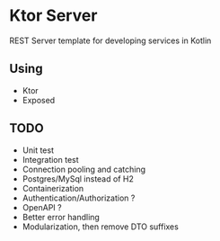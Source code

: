 # Ktor Server
REST Server template for developing services in Kotlin

## Using
- Ktor
- Exposed

## TODO
- Unit test
- Integration test
- Connection pooling and catching
- Postgres/MySql instead of H2
- Containerization
- Authentication/Authorization ?
- OpenAPI ?
- Better error handling
- Modularization, then remove DTO suffixes
